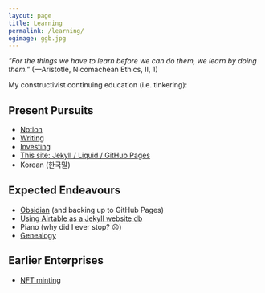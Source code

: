 ```yaml
---
layout: page
title: Learning
permalink: /learning/
ogimage: ggb.jpg
---
```

*"For the things we have to learn before we can do them, we learn by doing them."* (—Aristotle, Nicomachean Ethics, II, 1)

My constructivist continuing education (i.e. tinkering):

## Present Pursuits
- <a href="https://notion.so" target="_blank">Notion</a>
- [Writing](/blog/)
- [Investing](/invest/)
- [This site: Jekyll / Liquid / GitHub Pages](/colophon/)
- Korean (한국말)

## Expected Endeavours
- <a href="https://obsidian.md/" target="_blank">Obsidian</a> (and backing up to GitHub Pages)
- [Using Airtable as a Jekyll website db](/https://mzrn.sh/2022/04/29/using-airtable-as-a-jekyll-website-database/)
- Piano (why did I ever stop? 😣)
- [Genealogy](/ancestry/)

## Earlier Enterprises
- <a href="https://opensea.io/berens" target="_blank">NFT minting</a>